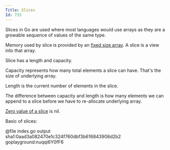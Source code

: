 ```yaml
---
Title: Slices
Id: 733
---
```


Slices in Go are used where most languages would use arrays as they are a growable sequence of values of the same type.

Memory used by slice is provided by an [fixed size array](ch-390). A slice is a view into that array.

Slice has a length and capacity.

Capacity represents how many total elements a slice can have. That's the size of underlying array.

Length is the current number of elements in the slice.

The difference between capacity and length is how many elements we can append to a slice before we have to re-allocate underlying array.

[Zero value of a slice](a-6807) is nil.

Basic of slices:

@file index.go output sha1:0aad3a082470e1c324f760dbf3b616843908d2b2 goplayground:nuqqi6Y0fF6
